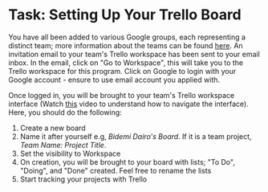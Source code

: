 # Task: Setting Up Your Trello Board

You have all been added to various Google groups, each representing a distinct team; more information about the teams can be found [here](https://lms.kibo.school/course/aatp_aat2/final_project_data_analysis_and_visualization/introduction). An invitation email to your team's Trello workspace has been sent to your email inbox. In the email, click on "Go to Workspace", this will take you to the Trello workspace for this program. Click on Google to login with your Google account - ensure to use email account you applied with.

Once logged in, you will be brought to your team's Trello workspace interface (Watch [this](https://lms.kibo.school/course/aatp_aat2/managing_self/learn_project_management_with_trello) video to understand how to navigate the interface). Here, you should do the following:

1. Create a new board
2. Name it after yourself e.g, _Bidemi Dairo's Board_. If it is a team project, _Team Name: Project Title_.
3. Set the visibility to Workspace
4. On creation, you will be brought to your board with lists; "To Do", "Doing", and "Done" created. Feel free to rename the lists
6. Start tracking your projects with Trello
